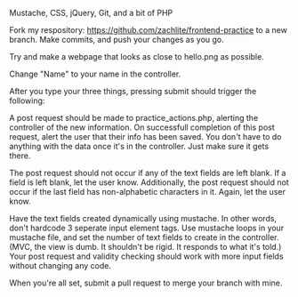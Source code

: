 Mustache, CSS, jQuery, Git, and a bit of PHP

Fork my respository: https://github.com/zachlite/frontend-practice  to a new branch.  Make commits, and push your changes as you go.


Try and make a webpage that looks as close to hello.png as possible.

Change "Name" to your name in the controller.

After you type your three things, pressing submit should trigger the following:

A post request should be made to practice_actions.php, alerting the controller of the new information.  On successfull completion of this post request, alert the user that their info has been saved.  You don't have to do anything with the data once it's in the controller.  Just make sure it gets there.


The post request should not occur if any of the text fields are left blank.  If a field is left blank, let the user know. Additionally, the post request should not occur if the last field has non-alphabetic characters in it.  Again, let the user know.


Have the text fields created dynamically using mustache.  In other words, don't hardcode 3 seperate input element tags.  Use mustache loops in your mustache file, and set the number of text fields to create in the controller. (MVC, the view is dumb.  It shouldn't be rigid.  It responds to what it's told.) Your post request and validity checking should work with more input fields without changing any code.


When you're all set, submit a pull request to merge your branch with mine.

